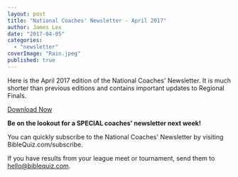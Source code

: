 ```yaml
---
layout: post
title: "National Coaches' Newsletter - April 2017"
author: James Lex
date: "2017-04-05"
categories: 
  - "newsletter"
coverImage: "Rain.jpeg"
published: true
---
```


Here is the April 2017 edition of the National Coaches' Newsletter. It is much shorter than previous editions and contains important updates to Regional Finals.

<a href="{% link assets/2017/Apr-2017.pdf %}" class="button is-primary">Download Now</a>

**Be on the lookout for a SPECIAL coaches' newsletter next week!**

You can quickly subscribe to the National Coaches' Newsletter by visiting BibleQuiz.com/subscribe.

If you have results from your league meet or tournament, send them to hello@biblequiz.com.
